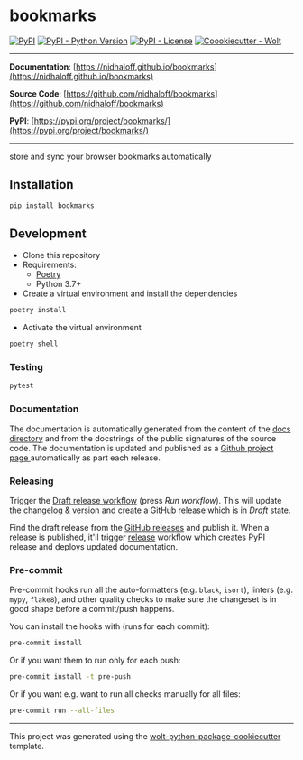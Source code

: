 # bookmarks

[![PyPI](https://img.shields.io/pypi/v/bookmarks?style=flat-square)](https://pypi.python.org/pypi/bookmarks/)
[![PyPI - Python Version](https://img.shields.io/pypi/pyversions/bookmarks?style=flat-square)](https://pypi.python.org/pypi/bookmarks/)
[![PyPI - License](https://img.shields.io/pypi/l/bookmarks?style=flat-square)](https://pypi.python.org/pypi/bookmarks/)
[![Coookiecutter - Wolt](https://img.shields.io/badge/cookiecutter-Wolt-00c2e8?style=flat-square&logo=cookiecutter&logoColor=D4AA00&link=https://github.com/woltapp/wolt-python-package-cookiecutter)](https://github.com/woltapp/wolt-python-package-cookiecutter)


---

**Documentation**: [https://nidhaloff.github.io/bookmarks](https://nidhaloff.github.io/bookmarks)

**Source Code**: [https://github.com/nidhaloff/bookmarks](https://github.com/nidhaloff/bookmarks)

**PyPI**: [https://pypi.org/project/bookmarks/](https://pypi.org/project/bookmarks/)

---

store and sync your browser bookmarks automatically

## Installation

```sh
pip install bookmarks
```

## Development

* Clone this repository
* Requirements:
  * [Poetry](https://python-poetry.org/)
  * Python 3.7+
* Create a virtual environment and install the dependencies

```sh
poetry install
```

* Activate the virtual environment

```sh
poetry shell
```

### Testing

```sh
pytest
```

### Documentation

The documentation is automatically generated from the content of the [docs directory](./docs) and from the docstrings
 of the public signatures of the source code. The documentation is updated and published as a [Github project page
 ](https://pages.github.com/) automatically as part each release.

### Releasing

Trigger the [Draft release workflow](https://github.com/nidhaloff/bookmarks/actions/workflows/draft_release.yml)
(press _Run workflow_). This will update the changelog & version and create a GitHub release which is in _Draft_ state.

Find the draft release from the
[GitHub releases](https://github.com/nidhaloff/bookmarks/releases) and publish it. When
 a release is published, it'll trigger [release](https://github.com/nidhaloff/bookmarks/blob/master/.github/workflows/release.yml) workflow which creates PyPI
 release and deploys updated documentation.

### Pre-commit

Pre-commit hooks run all the auto-formatters (e.g. `black`, `isort`), linters (e.g. `mypy`, `flake8`), and other quality
 checks to make sure the changeset is in good shape before a commit/push happens.

You can install the hooks with (runs for each commit):

```sh
pre-commit install
```

Or if you want them to run only for each push:

```sh
pre-commit install -t pre-push
```

Or if you want e.g. want to run all checks manually for all files:

```sh
pre-commit run --all-files
```

---

This project was generated using the [wolt-python-package-cookiecutter](https://github.com/woltapp/wolt-python-package-cookiecutter) template.
